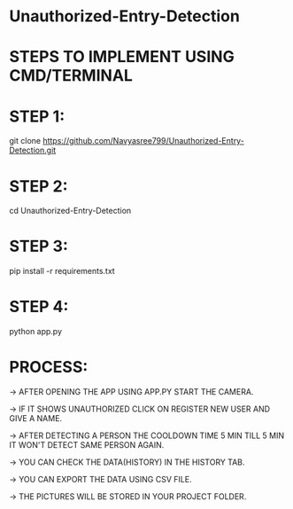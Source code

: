 # Unauthorized-Entry-Detection

# STEPS TO IMPLEMENT USING CMD/TERMINAL
# STEP 1:
git clone https://github.com/Navyasree799/Unauthorized-Entry-Detection.git

# STEP 2:
cd Unauthorized-Entry-Detection

# STEP 3:
pip install -r requirements.txt

# STEP 4:
python app.py

# PROCESS:

-> AFTER OPENING THE APP USING APP.PY START THE CAMERA.

-> IF IT SHOWS UNAUTHORIZED CLICK ON REGISTER NEW USER AND GIVE A NAME.

-> AFTER DETECTING A PERSON THE COOLDOWN TIME 5 MIN TILL 5 MIN IT WON'T DETECT SAME PERSON AGAIN.

-> YOU CAN CHECK THE DATA(HISTORY) IN THE HISTORY TAB.

-> YOU CAN EXPORT THE DATA USING CSV FILE.

-> THE PICTURES WILL BE STORED IN YOUR PROJECT FOLDER.
